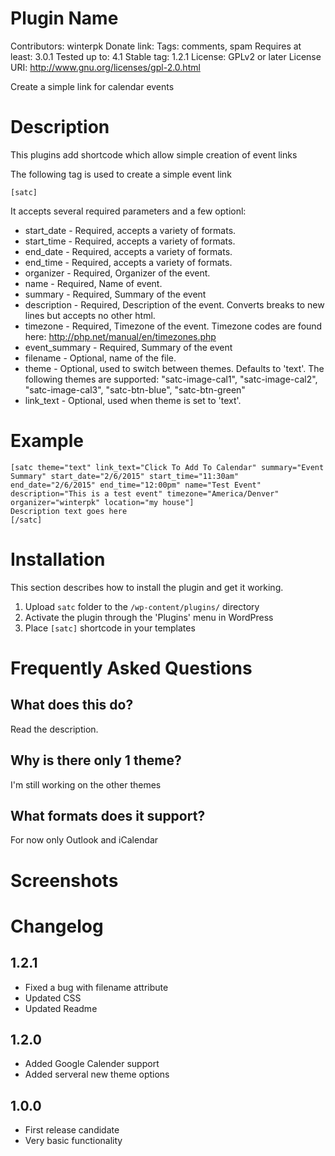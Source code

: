 # Plugin Name
Contributors: winterpk
Donate link:
Tags: comments, spam
Requires at least: 3.0.1
Tested up to: 4.1
Stable tag: 1.2.1
License: GPLv2 or later
License URI: http://www.gnu.org/licenses/gpl-2.0.html

Create a simple link for calendar events 

# Description 

This plugins add shortcode which allow simple creation of event links

The following tag is used to create a simple event link

`[satc]`

It accepts several required parameters and a few optionl:

*	start_date 			- Required, accepts a variety of formats.
*	start_time			- Required, accepts a variety of formats.
*	end_date			- Required, accepts a variety of formats.
*	end_time			- Required, accepts a variety of formats.
*	organizer			- Required, Organizer of the event.
*	name				- Required, Name of event.
*	summary				- Required, Summary of the event
*	description 		- Required, Description of the event. Converts breaks to new lines but accepts no other html.
*	timezone			- Required, Timezone of the event. Timezone codes are found here: http://php.net/manual/en/timezones.php
*	event_summary		- Required, Summary of the event
*	filename			- Optional, name of the file.
*	theme 				- Optional, used to switch between themes. Defaults to 'text'.  The following themes are supported: "satc-image-cal1", "satc-image-cal2", "satc-image-cal3", "satc-btn-blue", "satc-btn-green"
*	link_text 			- Optional, used when theme is set to 'text'.
 
# Example

	[satc theme="text" link_text="Click To Add To Calendar" summary="Event Summary" start_date="2/6/2015" start_time="11:30am" end_date="2/6/2015" end_time="12:00pm" name="Test Event" description="This is a test event" timezone="America/Denver" organizer="winterpk" location="my house"]
	Description text goes here
	[/satc]

# Installation

This section describes how to install the plugin and get it working.

1. Upload `satc` folder to the `/wp-content/plugins/` directory
2. Activate the plugin through the 'Plugins' menu in WordPress
2. Place `[satc]` shortcode in your templates

# Frequently Asked Questions 

## What does this do? 

Read the description.
 
## Why is there only 1 theme?

I'm still working on the other themes

## What formats does it support?

For now only Outlook and iCalendar

# Screenshots


# Changelog 

## 1.2.1

* Fixed a bug with filename attribute
* Updated CSS
* Updated Readme

## 1.2.0
* Added Google Calender support
* Added serveral new theme options

## 1.0.0
* First release candidate
* Very basic functionality


